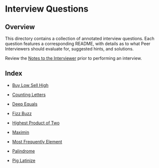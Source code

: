 # Interview Questions

## Overview

This directory contains a collection of annotated interview questions. Each question features a corresponding README, with details as to what Peer Interviewers should evaluate for, suggested hints, and solutions.

Review the [Notes to the Interviewer](03-Stu_Partner_Interviews/README.md) prior to performing an interview.

## Index

* [Buy Low Sell High](03-Stu_Partner_Interviews/Solved/buy_low_sell_high)

* [Counting Letters](03-Stu_Partner_Interviews/Solved/counting_letters)

* [Deep Equals](03-Stu_Partner_Interviews/Solved/deep_equals)

* [Fizz Buzz](03-Stu_Partner_Interviews/Solved/fizz_buzz)

* [Highest Product of Two](03-Stu_Partner_Interviews/Solved/highest_product_of_two)

* [Maximin](03-Stu_Partner_Interviews/Solved/maximin)

* [Most Frequently Element](03-Stu_Partner_Interviews/Solved/most_frequent_element)

* [Palindrome](03-Stu_Partner_Interviews/Solved/palindrome)

* [Pig Latinize](03-Stu_Partner_Interviews/Solved/pig_latinize)
